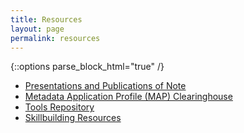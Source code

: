 ```yaml
---
title: Resources
layout: page
permalink: resources
---
```

{::options parse_block_html="true" /}
<ul>
	<li><a href="/Sandbox/publications">Presentations and Publications of Note</a></li>
	<li><a href="https://dlfmetadataassessment.github.io/MetadataSpecsClearinghouse/">Metadata Application Profile (MAP) Clearinghouse</a></li>
	<li><a href="/Sandbox/tools">Tools Repository</a></li>
	<li><a href="/Sandbox/skillbuilding">Skillbuilding Resources</a></li>
</ul>
